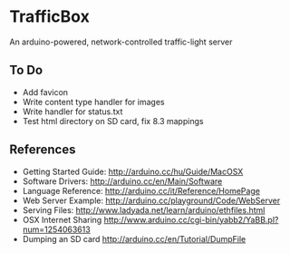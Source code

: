 TrafficBox
==========
An arduino-powered, network-controlled traffic-light server

To Do
------
- Add favicon
- Write content type handler for images
- Write handler for status.txt
- Test html directory on SD card, fix 8.3 mappings

References
----------
- Getting Started Guide: <http://arduino.cc/hu/Guide/MacOSX>
- Software Drivers: <http://arduino.cc/en/Main/Software>
- Language Reference: <http://arduino.cc/it/Reference/HomePage>
- Web Server Example: <http://arduino.cc/playground/Code/WebServer>
- Serving Files: <http://www.ladyada.net/learn/arduino/ethfiles.html>
- OSX Internet Sharing <http://www.arduino.cc/cgi-bin/yabb2/YaBB.pl?num=1254063613>
- Dumping an SD card <http://arduino.cc/en/Tutorial/DumpFile>